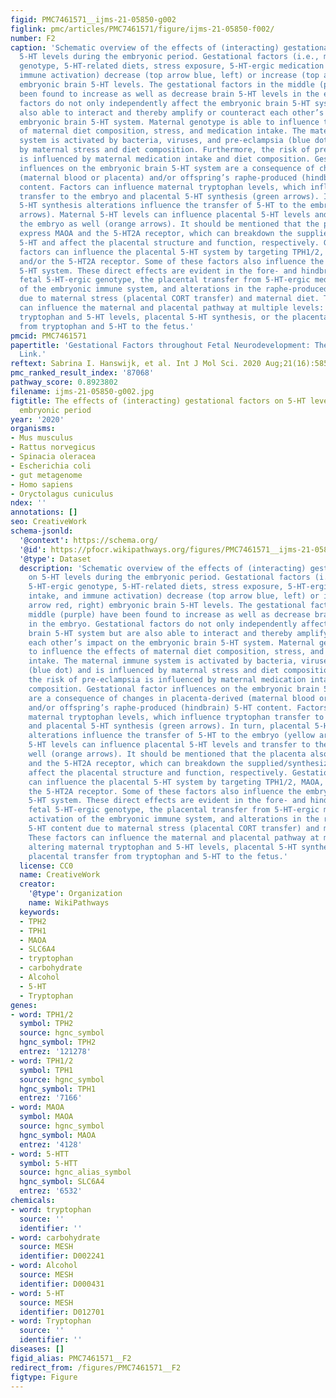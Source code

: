 ```yaml
---
figid: PMC7461571__ijms-21-05850-g002
figlink: pmc/articles/PMC7461571/figure/ijms-21-05850-f002/
number: F2
caption: 'Schematic overview of the effects of (interacting) gestational factors on
  5-HT levels during the embryonic period. Gestational factors (i.e., maternal 5-HT-ergic
  genotype, 5-HT-related diets, stress exposure, 5-HT-ergic medication intake, and
  immune activation) decrease (top arrow blue, left) or increase (top arrow red, right)
  embryonic brain 5-HT levels. The gestational factors in the middle (purple) have
  been found to increase as well as decrease brain 5-HT levels in the embryo. Gestational
  factors do not only independently affect the embryonic brain 5-HT system but are
  also able to interact and thereby amplify or counteract each other’s impact on the
  embryonic brain 5-HT system. Maternal genotype is able to influence the effects
  of maternal diet composition, stress, and medication intake. The maternal immune
  system is activated by bacteria, viruses, and pre-eclampsia (blue dot) and is influenced
  by maternal stress and diet composition. Furthermore, the risk of pre-eclampsia
  is influenced by maternal medication intake and diet composition. Gestational factor
  influences on the embryonic brain 5-HT system are a consequence of changes in placenta-derived
  (maternal blood or placenta) and/or offspring’s raphe-produced (hindbrain) 5-HT
  content. Factors can influence maternal tryptophan levels, which influence tryptophan
  transfer to the embryo and placental 5-HT synthesis (green arrows). In turn, placental
  5-HT synthesis alterations influence the transfer of 5-HT to the embryo (yellow
  arrows). Maternal 5-HT levels can influence placental 5-HT levels and transfer to
  the embryo as well (orange arrows). It should be mentioned that the placenta also
  express MAOA and the 5-HT2A receptor, which can breakdown the supplied/synthesized
  5-HT and affect the placental structure and function, respectively. Gestational
  factors can influence the placental 5-HT system by targeting TPH1/2, MAOA, 5-HTT,
  and/or the 5-HT2A receptor. Some of these factors also influence the embryonic brain
  5-HT system. These direct effects are evident in the fore- and hindbrain and include
  fetal 5-HT-ergic genotype, the placental transfer from 5-HT-ergic medications, activation
  of the embryonic immune system, and alterations in the raphe-produced 5-HT content
  due to maternal stress (placental CORT transfer) and maternal diet. These factors
  can influence the maternal and placental pathway at multiple levels: altering maternal
  tryptophan and 5-HT levels, placental 5-HT synthesis, or the placental transfer
  from tryptophan and 5-HT to the fetus.'
pmcid: PMC7461571
papertitle: 'Gestational Factors throughout Fetal Neurodevelopment: The Serotonin
  Link.'
reftext: Sabrina I. Hanswijk, et al. Int J Mol Sci. 2020 Aug;21(16):5850.
pmc_ranked_result_index: '87068'
pathway_score: 0.8923802
filename: ijms-21-05850-g002.jpg
figtitle: The effects of (interacting) gestational factors on 5-HT levels during the
  embryonic period
year: '2020'
organisms:
- Mus musculus
- Rattus norvegicus
- Spinacia oleracea
- Escherichia coli
- gut metagenome
- Homo sapiens
- Oryctolagus cuniculus
ndex: ''
annotations: []
seo: CreativeWork
schema-jsonld:
  '@context': https://schema.org/
  '@id': https://pfocr.wikipathways.org/figures/PMC7461571__ijms-21-05850-g002.html
  '@type': Dataset
  description: 'Schematic overview of the effects of (interacting) gestational factors
    on 5-HT levels during the embryonic period. Gestational factors (i.e., maternal
    5-HT-ergic genotype, 5-HT-related diets, stress exposure, 5-HT-ergic medication
    intake, and immune activation) decrease (top arrow blue, left) or increase (top
    arrow red, right) embryonic brain 5-HT levels. The gestational factors in the
    middle (purple) have been found to increase as well as decrease brain 5-HT levels
    in the embryo. Gestational factors do not only independently affect the embryonic
    brain 5-HT system but are also able to interact and thereby amplify or counteract
    each other’s impact on the embryonic brain 5-HT system. Maternal genotype is able
    to influence the effects of maternal diet composition, stress, and medication
    intake. The maternal immune system is activated by bacteria, viruses, and pre-eclampsia
    (blue dot) and is influenced by maternal stress and diet composition. Furthermore,
    the risk of pre-eclampsia is influenced by maternal medication intake and diet
    composition. Gestational factor influences on the embryonic brain 5-HT system
    are a consequence of changes in placenta-derived (maternal blood or placenta)
    and/or offspring’s raphe-produced (hindbrain) 5-HT content. Factors can influence
    maternal tryptophan levels, which influence tryptophan transfer to the embryo
    and placental 5-HT synthesis (green arrows). In turn, placental 5-HT synthesis
    alterations influence the transfer of 5-HT to the embryo (yellow arrows). Maternal
    5-HT levels can influence placental 5-HT levels and transfer to the embryo as
    well (orange arrows). It should be mentioned that the placenta also express MAOA
    and the 5-HT2A receptor, which can breakdown the supplied/synthesized 5-HT and
    affect the placental structure and function, respectively. Gestational factors
    can influence the placental 5-HT system by targeting TPH1/2, MAOA, 5-HTT, and/or
    the 5-HT2A receptor. Some of these factors also influence the embryonic brain
    5-HT system. These direct effects are evident in the fore- and hindbrain and include
    fetal 5-HT-ergic genotype, the placental transfer from 5-HT-ergic medications,
    activation of the embryonic immune system, and alterations in the raphe-produced
    5-HT content due to maternal stress (placental CORT transfer) and maternal diet.
    These factors can influence the maternal and placental pathway at multiple levels:
    altering maternal tryptophan and 5-HT levels, placental 5-HT synthesis, or the
    placental transfer from tryptophan and 5-HT to the fetus.'
  license: CC0
  name: CreativeWork
  creator:
    '@type': Organization
    name: WikiPathways
  keywords:
  - TPH2
  - TPH1
  - MAOA
  - SLC6A4
  - tryptophan
  - carbohydrate
  - Alcohol
  - 5-HT
  - Tryptophan
genes:
- word: TPH1/2
  symbol: TPH2
  source: hgnc_symbol
  hgnc_symbol: TPH2
  entrez: '121278'
- word: TPH1/2
  symbol: TPH1
  source: hgnc_symbol
  hgnc_symbol: TPH1
  entrez: '7166'
- word: МАОА
  symbol: MAOA
  source: hgnc_symbol
  hgnc_symbol: MAOA
  entrez: '4128'
- word: 5-HTT
  symbol: 5-HTT
  source: hgnc_alias_symbol
  hgnc_symbol: SLC6A4
  entrez: '6532'
chemicals:
- word: tryptophan
  source: ''
  identifier: ''
- word: carbohydrate
  source: MESH
  identifier: D002241
- word: Alcohol
  source: MESH
  identifier: D000431
- word: 5-HT
  source: MESH
  identifier: D012701
- word: Tryptophan
  source: ''
  identifier: ''
diseases: []
figid_alias: PMC7461571__F2
redirect_from: /figures/PMC7461571__F2
figtype: Figure
---
```

